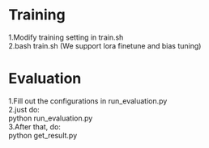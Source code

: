 # Training
1.Modify training setting in train.sh  
2.bash train.sh
(We support lora finetune and bias tuning)


# Evaluation
1.Fill out the configurations in run_evaluation.py\
2.just do:\
python run_evaluation.py\
3.After that, do:\
python get_result.py
